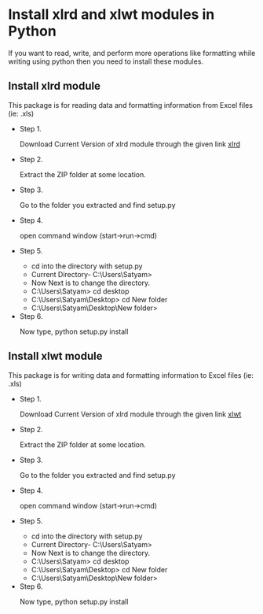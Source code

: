 # Install xlrd and xlwt modules in Python

If you want to read, write, and perform more operations like formatting while writing using python then you need to install these modules.

## Install xlrd module
This package is for reading data and formatting information from Excel files (ie: .xls)
  <ul>
    <li>Step 1.</li>
      <p>Download Current Version of xlrd module through the given link <a href="https://pypi.python.org/pypi/xlrd/" target="_blank">xlrd</a></p>
    <li>Step 2.</li>
      <p>Extract the ZIP folder at some location.</p>
    <li>Step 3.</li>
      <p>Go to the folder you extracted and find setup.py</p>
    <li>Step 4.</li>
      <p>open command window (start->run->cmd)</p>
    <li>Step 5.</li>
      <ul>
        <li>cd into the directory with setup.py</li>
        <li>Current Directory- C:\Users\Satyam></li>
        <li>Now Next is to change the directory.</li>
        <li>C:\Users\Satyam> cd desktop</li>
        <li>C:\Users\Satyam\Desktop> cd New folder</li>
        <li>C:\Users\Satyam\Desktop\New folder></li>
      </ul>
    <li>Step 6.</li>
      <p>Now type, python setup.py install</p>
  </ul>

## Install xlwt module
This package is for writing data and formatting information to Excel files (ie: .xls)
<ul>
    <li>Step 1.</li>
      <p>Download Current Version of xlrd module through the given link <a href="https://pypi.org/project/xlwt/#files">xlwt</a></p>
    <li>Step 2.</li>
      <p>Extract the ZIP folder at some location.</p>
    <li>Step 3.</li>
      <p>Go to the folder you extracted and find setup.py</p>
    <li>Step 4.</li>
      <p>open command window (start->run->cmd)</p>
    <li>Step 5.</li>
      <ul>
        <li>cd into the directory with setup.py</li>
        <li>Current Directory- C:\Users\Satyam></li>
        <li>Now Next is to change the directory.</li>
        <li>C:\Users\Satyam> cd desktop</li>
        <li>C:\Users\Satyam\Desktop> cd New folder</li>
        <li>C:\Users\Satyam\Desktop\New folder></li>
      </ul>
    <li>Step 6.</li>
      <p>Now type, python setup.py install</p>
  </ul>
